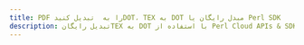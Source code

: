 ---title: PDF را به  تبدیل کنیدDOT، TEX به DOT مبدل رایگان یا Perl SDKdescription: تبدیل رایگانTEX به DOT با استفاده از Perl Cloud APIs & SDK همچنین اسناد PDF را در Cloud ایجاد، ویرایش و رندر کنید.---